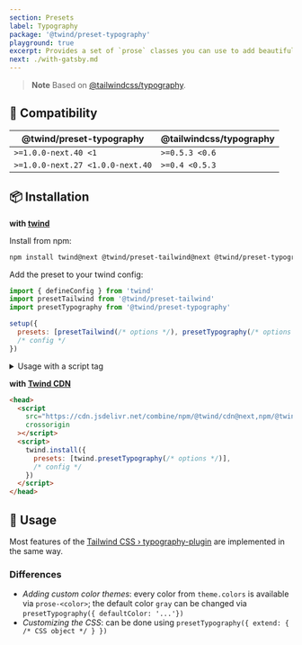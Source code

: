 ```yaml
---
section: Presets
label: Typography
package: '@twind/preset-typography'
playground: true
excerpt: Provides a set of `prose` classes you can use to add beautiful typographic defaults to any vanilla HTML you don't control, like HTML rendered from Markdown, or pulled from a CMS.
next: ./with-gatsby.md
---
```


> **Note**
> Based on [@tailwindcss/typography](https://github.com/tailwindlabs/tailwindcss-typography).

## 🤝 Compatibility

| @twind/preset-typography         | @tailwindcss/typography |
| -------------------------------- | ----------------------- |
| `>=1.0.0-next.40 <1`             | `>=0.5.3 <0.6`          |
| `>=1.0.0-next.27 <1.0.0-next.40` | `>=0.4 <0.5.3`          |

## 📦 Installation

**with [twind](https://github.com/tw-in-js/twind/tree/next/packages/twind)**

Install from npm:

```sh
npm install twind@next @twind/preset-tailwind@next @twind/preset-typography@next
```

Add the preset to your twind config:

```js title="twind.config.js"
import { defineConfig } from 'twind'
import presetTailwind from '@twind/preset-tailwind'
import presetTypography from '@twind/preset-typography'

setup({
  presets: [presetTailwind(/* options */), presetTypography(/* options */)],
  /* config */
})
```

<details><summary>Usage with a script tag</summary>

```html
<head>
  <script
    src="https://cdn.jsdelivr.net/combine/npm/twind@next,npm/@twind/preset-typography@next"
    crossorigin
  ></script>
  <script>
    twind.install({
      presets: [twind.presetTypography(/* options */)],
      /* config */
    })
  </script>
</head>
```

</details>

**with [Twind CDN](./installation#twind-cdn)**

```html
<head>
  <script
    src="https://cdn.jsdelivr.net/combine/npm/@twind/cdn@next,npm/@twind/preset-typography@next"
    crossorigin
  ></script>
  <script>
    twind.install({
      presets: [twind.presetTypography(/* options */)],
      /* config */
    })
  </script>
</head>
```

## 🙇 Usage

Most features of the [Tailwind CSS › typography-plugin](https://tailwindcss.com/docs/typography-plugin) are implemented in the same way.

### Differences

- _Adding custom color themes_: every color from `theme.colors` is available via `prose-<color>`; the default color `gray` can be changed via `presetTypography({ defaultColor: '...'})`
- _Customizing the CSS_: can be done using `presetTypography({ extend: { /* CSS object */ } })`
